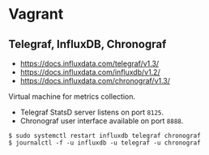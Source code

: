 # Vagrant

## Telegraf, InfluxDB, Chronograf

-   <https://docs.influxdata.com/telegraf/v1.3/>
-   <https://docs.influxdata.com/influxdb/v1.2/>
-   <https://docs.influxdata.com/chronograf/v1.3/>

Virtual machine for metrics collection.

-   Telegraf StatsD server listens on port `8125`.
-   Chronograf user interface available on port `8888`.

```Shell
$ sudo systemctl restart influxdb telegraf chronograf
$ journalctl -f -u influxdb -u telegraf -u chronograf
```
